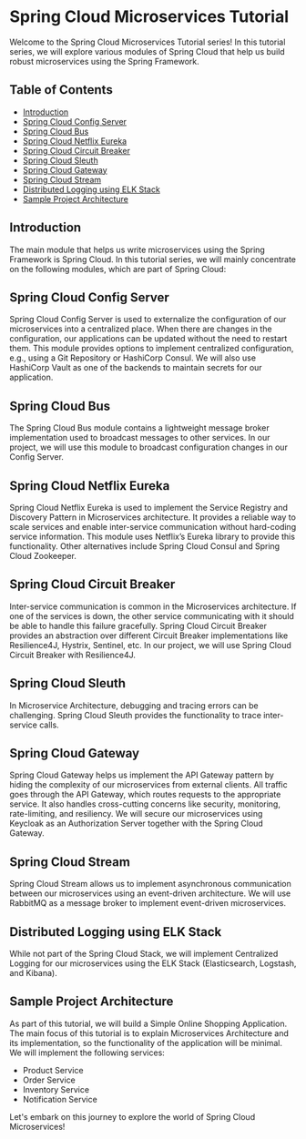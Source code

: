 # Spring Cloud Microservices Tutorial

Welcome to the Spring Cloud Microservices Tutorial series! In this tutorial series, we will explore various modules of Spring Cloud that help us build robust microservices using the Spring Framework.

## Table of Contents

- [Introduction](#introduction)
- [Spring Cloud Config Server](#spring-cloud-config-server)
- [Spring Cloud Bus](#spring-cloud-bus)
- [Spring Cloud Netflix Eureka](#spring-cloud-netflix-eureka)
- [Spring Cloud Circuit Breaker](#spring-cloud-circuit-breaker)
- [Spring Cloud Sleuth](#spring-cloud-sleuth)
- [Spring Cloud Gateway](#spring-cloud-gateway)
- [Spring Cloud Stream](#spring-cloud-stream)
- [Distributed Logging using ELK Stack](#distributed-logging-using-elk-stack)
- [Sample Project Architecture](#sample-project-architecture)

## Introduction

The main module that helps us write microservices using the Spring Framework is Spring Cloud. In this tutorial series, we will mainly concentrate on the following modules, which are part of Spring Cloud:

## Spring Cloud Config Server

Spring Cloud Config Server is used to externalize the configuration of our microservices into a centralized place. When there are changes in the configuration, our applications can be updated without the need to restart them. This module provides options to implement centralized configuration, e.g., using a Git Repository or HashiCorp Consul. We will also use HashiCorp Vault as one of the backends to maintain secrets for our application.

## Spring Cloud Bus

The Spring Cloud Bus module contains a lightweight message broker implementation used to broadcast messages to other services. In our project, we will use this module to broadcast configuration changes in our Config Server.

## Spring Cloud Netflix Eureka

Spring Cloud Netflix Eureka is used to implement the Service Registry and Discovery Pattern in Microservices architecture. It provides a reliable way to scale services and enable inter-service communication without hard-coding service information. This module uses Netflix’s Eureka library to provide this functionality. Other alternatives include Spring Cloud Consul and Spring Cloud Zookeeper.

## Spring Cloud Circuit Breaker

Inter-service communication is common in the Microservices architecture. If one of the services is down, the other service communicating with it should be able to handle this failure gracefully. Spring Cloud Circuit Breaker provides an abstraction over different Circuit Breaker implementations like Resilience4J, Hystrix, Sentinel, etc. In our project, we will use Spring Cloud Circuit Breaker with Resilience4J.

## Spring Cloud Sleuth

In Microservice Architecture, debugging and tracing errors can be challenging. Spring Cloud Sleuth provides the functionality to trace inter-service calls.

## Spring Cloud Gateway

Spring Cloud Gateway helps us implement the API Gateway pattern by hiding the complexity of our microservices from external clients. All traffic goes through the API Gateway, which routes requests to the appropriate service. It also handles cross-cutting concerns like security, monitoring, rate-limiting, and resiliency. We will secure our microservices using Keycloak as an Authorization Server together with the Spring Cloud Gateway.

## Spring Cloud Stream

Spring Cloud Stream allows us to implement asynchronous communication between our microservices using an event-driven architecture. We will use RabbitMQ as a message broker to implement event-driven microservices.

## Distributed Logging using ELK Stack

While not part of the Spring Cloud Stack, we will implement Centralized Logging for our microservices using the ELK Stack (Elasticsearch, Logstash, and Kibana).

## Sample Project Architecture

As part of this tutorial, we will build a Simple Online Shopping Application. The main focus of this tutorial is to explain Microservices Architecture and its implementation, so the functionality of the application will be minimal. We will implement the following services:

- Product Service
- Order Service
- Inventory Service
- Notification Service

Let's embark on this journey to explore the world of Spring Cloud Microservices!
